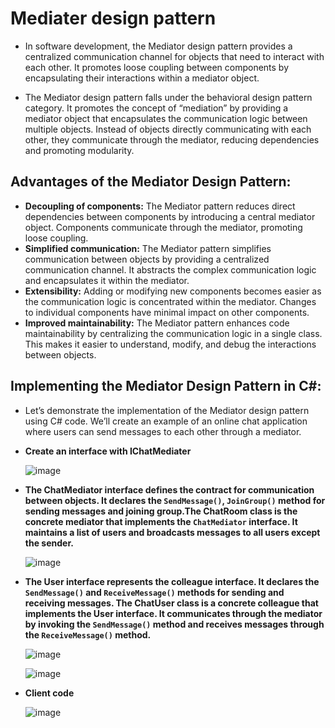 
# Mediater design pattern

- In software development, the Mediator design pattern provides a centralized communication channel for objects that need to interact with each other. It promotes loose coupling between components by encapsulating their interactions within a mediator object.
  
- The Mediator design pattern falls under the behavioral design pattern category. It promotes the concept of “mediation” by providing a mediator object that encapsulates the communication logic between multiple objects. Instead of objects directly communicating with each other, they communicate through the mediator, reducing dependencies and promoting modularity.

## Advantages of the Mediator Design Pattern:

- **Decoupling of components:** The Mediator pattern reduces direct dependencies between components by introducing a central mediator object. Components communicate through the mediator, promoting loose coupling.
- **Simplified communication:** The Mediator pattern simplifies communication between objects by providing a centralized communication channel. It abstracts the complex communication logic and encapsulates it within the mediator.
- **Extensibility:** Adding or modifying new components becomes easier as the communication logic is concentrated within the mediator. Changes to individual components have minimal impact on other components.
- **Improved maintainability:** The Mediator pattern enhances code maintainability by centralizing the communication logic in a single class. This makes it easier to understand, modify, and debug the interactions between objects.
  
## Implementing the Mediator Design Pattern in C#:

 - Let’s demonstrate the implementation of the Mediator design pattern using C# code. We’ll create an example of an online chat application where users can send messages to each other through a mediator.

 - **Create an interface with IChatMediater**

   ![image](https://github.com/jil1710/readmedemo/assets/125335932/cef09d23-b905-4cae-b37f-b8197f370853)


 - **The ChatMediator interface defines the contract for communication between objects. It declares the `SendMessage()`, `JoinGroup()` method for sending messages and joining group.The ChatRoom class is the concrete mediator that implements the `ChatMediator` interface. It maintains a list of users and broadcasts messages to all users except the sender.**

   ![image](https://github.com/jil1710/readmedemo/assets/125335932/454b1b66-4a08-43e4-becb-f333170631a7)

 - **The User interface represents the colleague interface. It declares the `SendMessage()` and `ReceiveMessage()` methods for sending and receiving messages. The ChatUser class is a concrete colleague that implements the User interface. It communicates through the mediator by invoking the `SendMessage()` method and receives messages through the `ReceiveMessage()` method.**

   ![image](https://github.com/jil1710/readmedemo/assets/125335932/4fb20443-b50c-4908-92e7-a6be138f7da1)

   ![image](https://github.com/jil1710/readmedemo/assets/125335932/2fbb05fa-9728-4867-9a34-b1c49af6999f)


 - **Client code**

   ![image](https://github.com/jil1710/readmedemo/assets/125335932/c602ffed-7bb0-4011-b572-140af99e8434)








